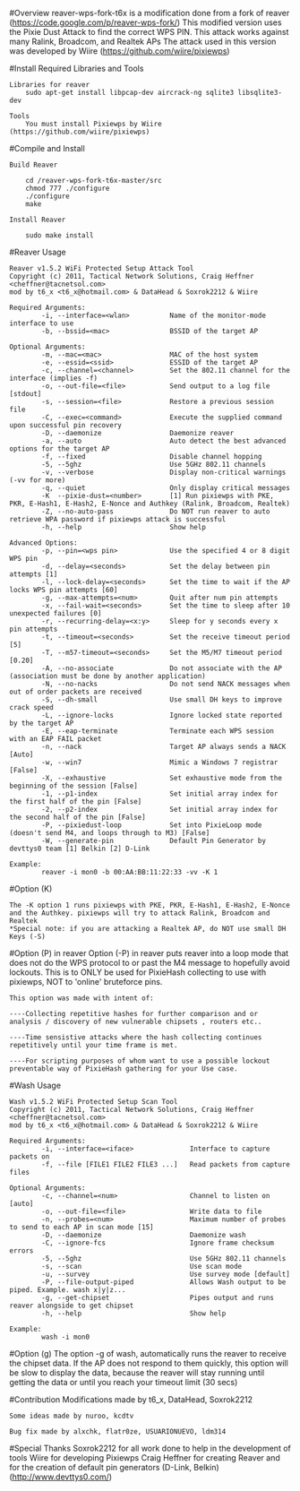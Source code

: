 
#Overview
	reaver-wps-fork-t6x is a modification done from a fork of reaver (https://code.google.com/p/reaver-wps-fork/)
	This modified version uses the Pixie Dust Attack to find the correct WPS PIN.
	This attack works against many Ralink, Broadcom, and Realtek APs
	The attack used in this version was developed by Wiire (https://github.com/wiire/pixiewps)

#Install Required Libraries and Tools

	Libraries for reaver
		sudo apt-get install libpcap-dev aircrack-ng sqlite3 libsqlite3-dev
    
	Tools
		You must install Pixiewps by Wiire (https://github.com/wiire/pixiewps)


#Compile and Install

	Build Reaver
	
		cd /reaver-wps-fork-t6x-master/src
		chmod 777 ./configure
		./configure
		make

	Install Reaver
	
		sudo make install
    
#Reaver Usage

	Reaver v1.5.2 WiFi Protected Setup Attack Tool
	Copyright (c) 2011, Tactical Network Solutions, Craig Heffner <cheffner@tacnetsol.com>
	mod by t6_x <t6_x@hotmail.com> & DataHead & Soxrok2212 & Wiire

	Required Arguments:
			-i, --interface=<wlan>          Name of the monitor-mode interface to use
			-b, --bssid=<mac>               BSSID of the target AP

	Optional Arguments:
			-m, --mac=<mac>                 MAC of the host system
			-e, --essid=<ssid>              ESSID of the target AP
			-c, --channel=<channel>         Set the 802.11 channel for the interface (implies -f)
			-o, --out-file=<file>           Send output to a log file [stdout]
			-s, --session=<file>            Restore a previous session file
			-C, --exec=<command>            Execute the supplied command upon successful pin recovery
			-D, --daemonize                 Daemonize reaver
			-a, --auto                      Auto detect the best advanced options for the target AP
			-f, --fixed                     Disable channel hopping
			-5, --5ghz                      Use 5GHz 802.11 channels
			-v, --verbose                   Display non-critical warnings (-vv for more)
			-q, --quiet                     Only display critical messages
			-K  --pixie-dust=<number>       [1] Run pixiewps with PKE, PKR, E-Hash1, E-Hash2, E-Nonce and Authkey (Ralink, Broadcom, Realtek)
			-Z, --no-auto-pass              Do NOT run reaver to auto retrieve WPA password if pixiewps attack is successful
			-h, --help                      Show help

	Advanced Options:
			-p, --pin=<wps pin>             Use the specified 4 or 8 digit WPS pin
			-d, --delay=<seconds>           Set the delay between pin attempts [1]
			-l, --lock-delay=<seconds>      Set the time to wait if the AP locks WPS pin attempts [60]
			-g, --max-attempts=<num>        Quit after num pin attempts
			-x, --fail-wait=<seconds>       Set the time to sleep after 10 unexpected failures [0]
			-r, --recurring-delay=<x:y>     Sleep for y seconds every x pin attempts
			-t, --timeout=<seconds>         Set the receive timeout period [5]
			-T, --m57-timeout=<seconds>     Set the M5/M7 timeout period [0.20]
			-A, --no-associate              Do not associate with the AP (association must be done by another application)
			-N, --no-nacks                  Do not send NACK messages when out of order packets are received
			-S, --dh-small                  Use small DH keys to improve crack speed
			-L, --ignore-locks              Ignore locked state reported by the target AP
			-E, --eap-terminate             Terminate each WPS session with an EAP FAIL packet
			-n, --nack                      Target AP always sends a NACK [Auto]
			-w, --win7                      Mimic a Windows 7 registrar [False]
			-X, --exhaustive                Set exhaustive mode from the beginning of the session [False]
			-1, --p1-index                  Set initial array index for the first half of the pin [False]
			-2, --p2-index                  Set initial array index for the second half of the pin [False]
			-P, --pixiedust-loop            Set into PixieLoop mode (doesn't send M4, and loops through to M3) [False]
			-W, --generate-pin              Default Pin Generator by devttys0 team [1] Belkin [2] D-Link

	Example:
			reaver -i mon0 -b 00:AA:BB:11:22:33 -vv -K 1
			
#Option (K)

	The -K option 1 runs pixiewps with PKE, PKR, E-Hash1, E-Hash2, E-Nonce and the Authkey. pixiewps will try to attack Ralink, Broadcom and Realtek	
	*Special note: if you are attacking a Realtek AP, do NOT use small DH Keys (-S)

#Option (P) in reaver
   Option (-P) in reaver puts reaver into a loop mode that does not do the WPS protocol to or past the M4 message to hopefully avoid lockouts. This is to ONLY be used for PixieHash collecting to use with pixiewps, NOT to 'online' bruteforce pins. 

    This option was made with intent of:

    ----Collecting repetitive hashes for further comparison and or analysis / discovery of new vulnerable chipsets , routers etc..

    ----Time sensistive attacks where the hash collecting continues repetitively until your time frame is met.

    ----For scripting purposes of whom want to use a possible lockout preventable way of PixieHash gathering for your Use case.

#Wash Usage

	Wash v1.5.2 WiFi Protected Setup Scan Tool
	Copyright (c) 2011, Tactical Network Solutions, Craig Heffner <cheffner@tacnetsol.com>
	mod by t6_x <t6_x@hotmail.com> & DataHead & Soxrok2212 & Wiire

	Required Arguments:
			-i, --interface=<iface>              Interface to capture packets on
			-f, --file [FILE1 FILE2 FILE3 ...]   Read packets from capture files

	Optional Arguments:
			-c, --channel=<num>                  Channel to listen on [auto]
			-o, --out-file=<file>                Write data to file
			-n, --probes=<num>                   Maximum number of probes to send to each AP in scan mode [15]
			-D, --daemonize                      Daemonize wash
			-C, --ignore-fcs                     Ignore frame checksum errors
			-5, --5ghz                           Use 5GHz 802.11 channels
			-s, --scan                           Use scan mode
			-u, --survey                         Use survey mode [default]
			-P, --file-output-piped              Allows Wash output to be piped. Example. wash x|y|z...
			-g, --get-chipset                    Pipes output and runs reaver alongside to get chipset
			-h, --help                           Show help

	Example:
			wash -i mon0
			
			
#Option (g)
		The option -g of wash, automatically runs the reaver to receive the chipset data. 
		If the AP does not respond to them quickly, this option will be slow to display the data,
		because the reaver will stay running until getting the data or until you reach your timeout limit (30 secs)		
			

#Contribution
	Modifications made by t6_x, DataHead, Soxrok2212

	Some ideas made by nuroo, kcdtv
	
	Bug fix made by alxchk, flatr0ze, USUARIONUEVO, ldm314

#Special Thanks
	Soxrok2212 for all work done to help in the development of tools
	Wiire for developing Pixiewps
	Craig Heffner for creating Reaver and for the creation of default pin generators (D-Link, Belkin)
	(http://www.devttys0.com/)
